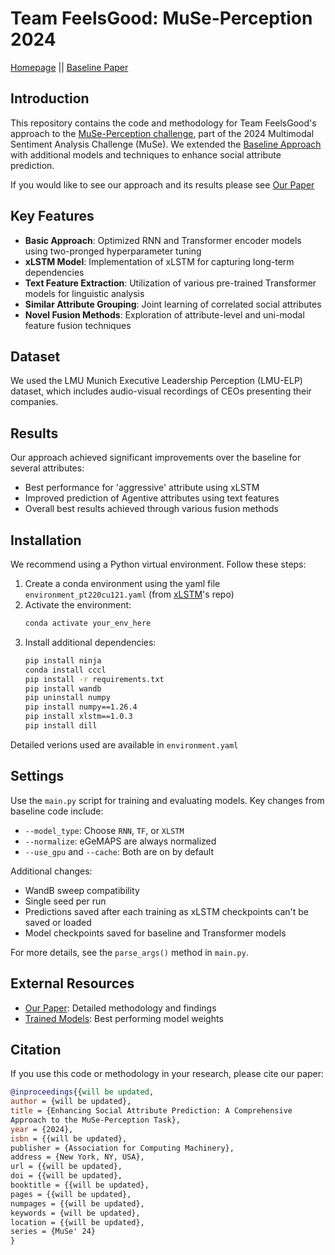 # Team FeelsGood: MuSe-Perception 2024

[Homepage](https://www.muse-challenge.org) || [Baseline Paper](https://www.researchgate.net/publication/380664467_The_MuSe_2024_Multimodal_Sentiment_Analysis_Challenge_Social_Perception_and_Humor_Recognition)

## Introduction

This repository contains the code and methodology for Team FeelsGood's approach to the [MuSe-Perception challenge](https://www.muse-challenge.org/challenge/sub-challenges), part of the 2024 Multimodal Sentiment Analysis Challenge (MuSe). We extended the [Baseline Approach](https://github.com/amirip/MuSe-2024) with additional models and techniques to enhance social attribute prediction.

If you would like to see our approach and its results please see [Our Paper](https://willbeupdated.com)


## Key Features

- **Basic Approach**: Optimized RNN and Transformer encoder models using two-pronged hyperparameter tuning
- **xLSTM Model**: Implementation of xLSTM for capturing long-term dependencies
- **Text Feature Extraction**: Utilization of various pre-trained Transformer models for linguistic analysis
- **Similar Attribute Grouping**: Joint learning of correlated social attributes
- **Novel Fusion Methods**: Exploration of attribute-level and uni-modal feature fusion techniques

## Dataset

We used the LMU Munich Executive Leadership Perception (LMU-ELP) dataset, which includes audio-visual recordings of CEOs presenting their companies.

## Results

Our approach achieved significant improvements over the baseline for several attributes:

- Best performance for 'aggressive' attribute using xLSTM
- Improved prediction of Agentive attributes using text features
- Overall best results achieved through various fusion methods

## Installation

We recommend using a Python virtual environment. Follow these steps:

1. Create a conda environment using the yaml file `environment_pt220cu121.yaml` (from [xLSTM](https://github.com/NX-AI/xlstm)'s repo)
2. Activate the environment:
   ```bash
   conda activate your_env_here
   ```
3. Install additional dependencies:
   ```bash
   pip install ninja
   conda install cccl
   pip install -r requirements.txt
   pip install wandb
   pip uninstall numpy
   pip install numpy==1.26.4
   pip install xlstm==1.0.3
   pip install dill
   ```
Detailed verions used are available in `environment.yaml`

## Settings

Use the `main.py` script for training and evaluating models. Key changes from baseline code include:

- `--model_type`: Choose `RNN`, `TF`, or `XLSTM`
- `--normalize`: eGeMAPS are always normalized
- `--use_gpu` and `--cache`: Both are on by default

Additional changes:
- WandB sweep compatibility
- Single seed per run
- Predictions saved after each training as xLSTM checkpoints can't be saved or loaded
- Model checkpoints saved for baseline and Transformer models

For more details, see the `parse_args()` method in `main.py`.

## External Resources

- [Our Paper](https://willbeupdated.com): Detailed methodology and findings
- [Trained Models](https://willbeupdated.com): Best performing model weights

## Citation

If you use this code or methodology in your research, please cite our paper:

```bibtex
@inproceedings{{will be updated,
author = {will be updated},
title = {Enhancing Social Attribute Prediction: A Comprehensive
Approach to the MuSe-Perception Task},
year = {2024},
isbn = {{will be updated},
publisher = {Association for Computing Machinery},
address = {New York, NY, USA},
url = {{will be updated},
doi = {{will be updated},
booktitle = {{will be updated},
pages = {{will be updated},
numpages = {{will be updated},
keywords = {will be updated},
location = {{will be updated},
series = {MuSe' 24}
}
```
